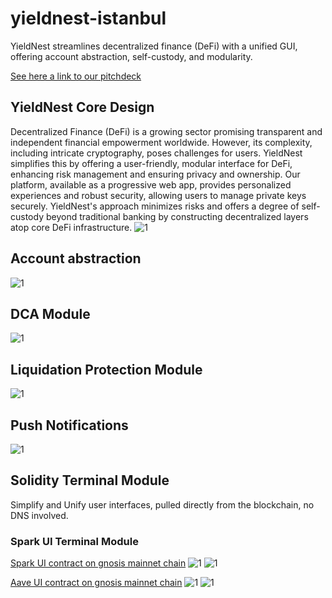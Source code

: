 # yieldnest-istanbul
 YieldNest streamlines decentralized finance (DeFi) with a unified GUI, offering account abstraction, self-custody, and modularity.
 
[See here a link to our pitchdeck](https://github.com/amadeobrands/yieldnest-istanbul/blob/main/assets/YieldNest%20__%20Istanbul%20V0.2.pdf)

## YieldNest Core Design
Decentralized Finance (DeFi) is a growing sector promising transparent and independent financial empowerment worldwide. However, its complexity, including intricate cryptography, poses challenges for users. YieldNest simplifies this by offering a user-friendly, modular interface for DeFi, enhancing risk management and ensuring privacy and ownership. Our platform, available as a progressive web app, provides personalized experiences and robust security, allowing users to manage private keys securely. YieldNest's approach minimizes risks and offers a degree of self-custody beyond traditional banking by constructing decentralized layers atop core DeFi infrastructure.
![1](./assets/YieldNest%20Core%20Design.png)

## Account abstraction
![1](https://github.com/amadeobrands/yieldnest-istanbul/blob/main/assets/Account%20abstraction-%20YN.png)

## DCA Module
![1](https://github.com/amadeobrands/yieldnest-istanbul/blob/main/assets/DCA%20Strat.png)

## Liquidation Protection Module
![1](https://github.com/amadeobrands/yieldnest-istanbul/blob/main/assets/Liquidation%20Protection%20Module%20-%20YN.png)

## Push Notifications
![1](https://github.com/amadeobrands/yieldnest-istanbul/blob/main/assets/Push%20strat.png)

## Solidity Terminal Module
Simplify and Unify user interfaces, pulled directly from the blockchain, no DNS involved.

### Spark UI Terminal Module

[Spark UI contract on gnosis mainnet chain](https://gnosisscan.io/address/0xc193a5a5a24588fb550211cecbfc2fa64296792f#readContract)
![1](./assets/sparkui_contract.png)
![1](./assets/sparkui_terminal.png)

[Aave UI contract on gnosis mainnet chain](https://gnosisscan.io/address/0x8466ed34c1e78d6c7aaf6d189ab097c1a0373817#readContract)
![1](./assets/aaveui_contract.png)
![1](./assets/aaveui_terminal.png)

